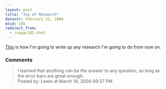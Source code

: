 ```yaml
---
layout: post
title: "Joy of Research"
datestr: February 22, 2004
mtid: 285
redirect_from:
  - /saga/285.html
---
```


<a href="http://www.cs.wisc.edu/~kovar/hall.html" title="Electron Band Structure in Germanium, My Ass">This</a> is how I'm going to write up any research I'm going to do from now on.

### Comments

<blockquote>
I learned that anything can be the answer to any question, so long as the error bars are great enough. 
<div class="post-meta">Posted by: Lewis at March 14, 2004 09:37 PM</div> </blockquote>

